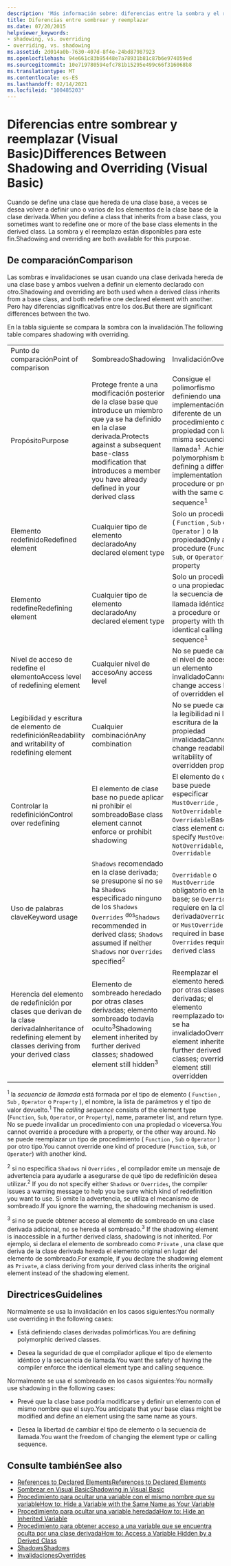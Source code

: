 ```yaml
---
description: 'Más información sobre: diferencias entre la sombra y el reemplazo (Visual Basic)'
title: Diferencias entre sombrear y reemplazar
ms.date: 07/20/2015
helpviewer_keywords:
- shadowing, vs. overriding
- overriding, vs. shadowing
ms.assetid: 2d014a0b-7630-407d-8f4e-24bd87987923
ms.openlocfilehash: 94e661c83b95448e7a78931b81c87b6e974059ed
ms.sourcegitcommit: 10e719780594efc781b15295e499c66f316068b8
ms.translationtype: MT
ms.contentlocale: es-ES
ms.lasthandoff: 02/14/2021
ms.locfileid: "100485203"
---
```

# <a name="differences-between-shadowing-and-overriding-visual-basic"></a><span data-ttu-id="fb183-103">Diferencias entre sombrear y reemplazar (Visual Basic)</span><span class="sxs-lookup"><span data-stu-id="fb183-103">Differences Between Shadowing and Overriding (Visual Basic)</span></span>

<span data-ttu-id="fb183-104">Cuando se define una clase que hereda de una clase base, a veces se desea volver a definir uno o varios de los elementos de la clase base de la clase derivada.</span><span class="sxs-lookup"><span data-stu-id="fb183-104">When you define a class that inherits from a base class, you sometimes want to redefine one or more of the base class elements in the derived class.</span></span> <span data-ttu-id="fb183-105">La sombra y el reemplazo están disponibles para este fin.</span><span class="sxs-lookup"><span data-stu-id="fb183-105">Shadowing and overriding are both available for this purpose.</span></span>  
  
## <a name="comparison"></a><span data-ttu-id="fb183-106">De comparación</span><span class="sxs-lookup"><span data-stu-id="fb183-106">Comparison</span></span>  

 <span data-ttu-id="fb183-107">Las sombras e invalidaciones se usan cuando una clase derivada hereda de una clase base y ambos vuelven a definir un elemento declarado con otro.</span><span class="sxs-lookup"><span data-stu-id="fb183-107">Shadowing and overriding are both used when a derived class inherits from a base class, and both redefine one declared element with another.</span></span> <span data-ttu-id="fb183-108">Pero hay diferencias significativas entre los dos.</span><span class="sxs-lookup"><span data-stu-id="fb183-108">But there are significant differences between the two.</span></span>  
  
 <span data-ttu-id="fb183-109">En la tabla siguiente se compara la sombra con la invalidación.</span><span class="sxs-lookup"><span data-stu-id="fb183-109">The following table compares shadowing with overriding.</span></span>  
  
||||  
|---|---|---|  
|<span data-ttu-id="fb183-110">Punto de comparación</span><span class="sxs-lookup"><span data-stu-id="fb183-110">Point of comparison</span></span>|<span data-ttu-id="fb183-111">Sombreado</span><span class="sxs-lookup"><span data-stu-id="fb183-111">Shadowing</span></span>|<span data-ttu-id="fb183-112">Invalidación</span><span class="sxs-lookup"><span data-stu-id="fb183-112">Overriding</span></span>|  
|<span data-ttu-id="fb183-113">Propósito</span><span class="sxs-lookup"><span data-stu-id="fb183-113">Purpose</span></span>|<span data-ttu-id="fb183-114">Protege frente a una modificación posterior de la clase base que introduce un miembro que ya se ha definido en la clase derivada.</span><span class="sxs-lookup"><span data-stu-id="fb183-114">Protects against a subsequent base-class modification that introduces a member you have already defined in your derived class</span></span>|<span data-ttu-id="fb183-115">Consigue el polimorfismo definiendo una implementación diferente de un procedimiento o una propiedad con la misma secuencia de llamada<sup>1</sup> .</span><span class="sxs-lookup"><span data-stu-id="fb183-115">Achieves polymorphism by defining a different implementation of a procedure or property with the same calling sequence<sup>1</sup></span></span>|  
|<span data-ttu-id="fb183-116">Elemento redefinido</span><span class="sxs-lookup"><span data-stu-id="fb183-116">Redefined element</span></span>|<span data-ttu-id="fb183-117">Cualquier tipo de elemento declarado</span><span class="sxs-lookup"><span data-stu-id="fb183-117">Any declared element type</span></span>|<span data-ttu-id="fb183-118">Solo un procedimiento ( `Function` , `Sub` o `Operator` ) o la propiedad</span><span class="sxs-lookup"><span data-stu-id="fb183-118">Only a procedure (`Function`, `Sub`, or `Operator`) or property</span></span>|  
|<span data-ttu-id="fb183-119">Elemento redefine</span><span class="sxs-lookup"><span data-stu-id="fb183-119">Redefining element</span></span>|<span data-ttu-id="fb183-120">Cualquier tipo de elemento declarado</span><span class="sxs-lookup"><span data-stu-id="fb183-120">Any declared element type</span></span>|<span data-ttu-id="fb183-121">Solo un procedimiento o una propiedad con la secuencia de llamada idéntica<sup>1</sup></span><span class="sxs-lookup"><span data-stu-id="fb183-121">Only a procedure or property with the identical calling sequence<sup>1</sup></span></span>|  
|<span data-ttu-id="fb183-122">Nivel de acceso de redefine el elemento</span><span class="sxs-lookup"><span data-stu-id="fb183-122">Access level of redefining element</span></span>|<span data-ttu-id="fb183-123">Cualquier nivel de acceso</span><span class="sxs-lookup"><span data-stu-id="fb183-123">Any access level</span></span>|<span data-ttu-id="fb183-124">No se puede cambiar el nivel de acceso de un elemento invalidado</span><span class="sxs-lookup"><span data-stu-id="fb183-124">Cannot change access level of overridden element</span></span>|  
|<span data-ttu-id="fb183-125">Legibilidad y escritura de elemento de redefinición</span><span class="sxs-lookup"><span data-stu-id="fb183-125">Readability and writability of redefining element</span></span>|<span data-ttu-id="fb183-126">Cualquier combinación</span><span class="sxs-lookup"><span data-stu-id="fb183-126">Any combination</span></span>|<span data-ttu-id="fb183-127">No se puede cambiar la legibilidad ni la escritura de la propiedad invalidada</span><span class="sxs-lookup"><span data-stu-id="fb183-127">Cannot change readability or writability of overridden property</span></span>|  
|<span data-ttu-id="fb183-128">Controlar la redefinición</span><span class="sxs-lookup"><span data-stu-id="fb183-128">Control over redefining</span></span>|<span data-ttu-id="fb183-129">El elemento de clase base no puede aplicar ni prohibir el sombreado</span><span class="sxs-lookup"><span data-stu-id="fb183-129">Base class element cannot enforce or prohibit shadowing</span></span>|<span data-ttu-id="fb183-130">El elemento de clase base puede especificar `MustOverride` , `NotOverridable` o `Overridable`</span><span class="sxs-lookup"><span data-stu-id="fb183-130">Base class element can specify `MustOverride`, `NotOverridable`, or `Overridable`</span></span>|  
|<span data-ttu-id="fb183-131">Uso de palabras clave</span><span class="sxs-lookup"><span data-stu-id="fb183-131">Keyword usage</span></span>|<span data-ttu-id="fb183-132">`Shadows` recomendado en la clase derivada; se presupone si no se ha `Shadows` especificado ninguno de los `Shadows` `Overrides` <sup>dos</sup></span><span class="sxs-lookup"><span data-stu-id="fb183-132">`Shadows` recommended in derived class; `Shadows` assumed if neither `Shadows` nor `Overrides` specified<sup>2</sup></span></span>|<span data-ttu-id="fb183-133">`Overridable` o `MustOverride` obligatorio en la clase base; se `Overrides` requiere en la clase derivada</span><span class="sxs-lookup"><span data-stu-id="fb183-133">`Overridable` or `MustOverride` required in base class; `Overrides` required in derived class</span></span>|  
|<span data-ttu-id="fb183-134">Herencia del elemento de redefinición por clases que derivan de la clase derivada</span><span class="sxs-lookup"><span data-stu-id="fb183-134">Inheritance of redefining element by classes deriving from your derived class</span></span>|<span data-ttu-id="fb183-135">Elemento de sombreado heredado por otras clases derivadas; elemento sombreado todavía oculto<sup>3</sup></span><span class="sxs-lookup"><span data-stu-id="fb183-135">Shadowing element inherited by further derived classes; shadowed element still hidden<sup>3</sup></span></span>|<span data-ttu-id="fb183-136">Reemplazar el elemento heredado por otras clases derivadas; el elemento reemplazado todavía se ha invalidado</span><span class="sxs-lookup"><span data-stu-id="fb183-136">Overriding element inherited by further derived classes; overridden element still overridden</span></span>|  
  
 <span data-ttu-id="fb183-137"><sup>1</sup> la *secuencia de llamada* está formada por el tipo de elemento ( `Function` , `Sub` , `Operator` o `Property` ), el nombre, la lista de parámetros y el tipo de valor devuelto.</span><span class="sxs-lookup"><span data-stu-id="fb183-137"><sup>1</sup> The *calling sequence* consists of the element type (`Function`, `Sub`, `Operator`, or `Property`), name, parameter list, and return type.</span></span> <span data-ttu-id="fb183-138">No se puede invalidar un procedimiento con una propiedad o viceversa.</span><span class="sxs-lookup"><span data-stu-id="fb183-138">You cannot override a procedure with a property, or the other way around.</span></span> <span data-ttu-id="fb183-139">No se puede reemplazar un tipo de procedimiento ( `Function` , `Sub` o `Operator` ) por otro tipo.</span><span class="sxs-lookup"><span data-stu-id="fb183-139">You cannot override one kind of procedure (`Function`, `Sub`, or `Operator`) with another kind.</span></span>  
  
 <span data-ttu-id="fb183-140"><sup>2</sup> si no especifica `Shadows` ni `Overrides` , el compilador emite un mensaje de advertencia para ayudarle a asegurarse de qué tipo de redefinición desea utilizar.</span><span class="sxs-lookup"><span data-stu-id="fb183-140"><sup>2</sup> If you do not specify either `Shadows` or `Overrides`, the compiler issues a warning message to help you be sure which kind of redefinition you want to use.</span></span> <span data-ttu-id="fb183-141">Si omite la advertencia, se utiliza el mecanismo de sombreado.</span><span class="sxs-lookup"><span data-stu-id="fb183-141">If you ignore the warning, the shadowing mechanism is used.</span></span>  
  
 <span data-ttu-id="fb183-142"><sup>3</sup> si no se puede obtener acceso al elemento de sombreado en una clase derivada adicional, no se hereda el sombreado.</span><span class="sxs-lookup"><span data-stu-id="fb183-142"><sup>3</sup> If the shadowing element is inaccessible in a further derived class, shadowing is not inherited.</span></span> <span data-ttu-id="fb183-143">Por ejemplo, si declara el elemento de sombreado como `Private` , una clase que deriva de la clase derivada hereda el elemento original en lugar del elemento de sombreado.</span><span class="sxs-lookup"><span data-stu-id="fb183-143">For example, if you declare the shadowing element as `Private`, a class deriving from your derived class inherits the original element instead of the shadowing element.</span></span>  
  
## <a name="guidelines"></a><span data-ttu-id="fb183-144">Directrices</span><span class="sxs-lookup"><span data-stu-id="fb183-144">Guidelines</span></span>  

 <span data-ttu-id="fb183-145">Normalmente se usa la invalidación en los casos siguientes:</span><span class="sxs-lookup"><span data-stu-id="fb183-145">You normally use overriding in the following cases:</span></span>  
  
- <span data-ttu-id="fb183-146">Está definiendo clases derivadas polimórficas.</span><span class="sxs-lookup"><span data-stu-id="fb183-146">You are defining polymorphic derived classes.</span></span>  
  
- <span data-ttu-id="fb183-147">Desea la seguridad de que el compilador aplique el tipo de elemento idéntico y la secuencia de llamada.</span><span class="sxs-lookup"><span data-stu-id="fb183-147">You want the safety of having the compiler enforce the identical element type and calling sequence.</span></span>  
  
 <span data-ttu-id="fb183-148">Normalmente se usa el sombreado en los casos siguientes:</span><span class="sxs-lookup"><span data-stu-id="fb183-148">You normally use shadowing in the following cases:</span></span>  
  
- <span data-ttu-id="fb183-149">Prevé que la clase base podría modificarse y definir un elemento con el mismo nombre que el suyo.</span><span class="sxs-lookup"><span data-stu-id="fb183-149">You anticipate that your base class might be modified and define an element using the same name as yours.</span></span>  
  
- <span data-ttu-id="fb183-150">Desea la libertad de cambiar el tipo de elemento o la secuencia de llamada.</span><span class="sxs-lookup"><span data-stu-id="fb183-150">You want the freedom of changing the element type or calling sequence.</span></span>  
  
## <a name="see-also"></a><span data-ttu-id="fb183-151">Consulte también</span><span class="sxs-lookup"><span data-stu-id="fb183-151">See also</span></span>

- [<span data-ttu-id="fb183-152">References to Declared Elements</span><span class="sxs-lookup"><span data-stu-id="fb183-152">References to Declared Elements</span></span>](references-to-declared-elements.md)
- [<span data-ttu-id="fb183-153">Sombrear en Visual Basic</span><span class="sxs-lookup"><span data-stu-id="fb183-153">Shadowing in Visual Basic</span></span>](shadowing.md)
- [<span data-ttu-id="fb183-154">Procedimiento para ocultar una variable con el mismo nombre que su variable</span><span class="sxs-lookup"><span data-stu-id="fb183-154">How to: Hide a Variable with the Same Name as Your Variable</span></span>](how-to-hide-a-variable-with-the-same-name-as-your-variable.md)
- [<span data-ttu-id="fb183-155">Procedimiento para ocultar una variable heredada</span><span class="sxs-lookup"><span data-stu-id="fb183-155">How to: Hide an Inherited Variable</span></span>](how-to-hide-an-inherited-variable.md)
- [<span data-ttu-id="fb183-156">Procedimiento para obtener acceso a una variable que se encuentra oculta por una clase derivada</span><span class="sxs-lookup"><span data-stu-id="fb183-156">How to: Access a Variable Hidden by a Derived Class</span></span>](how-to-access-a-variable-hidden-by-a-derived-class.md)
- [<span data-ttu-id="fb183-157">Shadows</span><span class="sxs-lookup"><span data-stu-id="fb183-157">Shadows</span></span>](../../../language-reference/modifiers/shadows.md)
- [<span data-ttu-id="fb183-158">Invalidaciones</span><span class="sxs-lookup"><span data-stu-id="fb183-158">Overrides</span></span>](../../../language-reference/modifiers/overrides.md)
